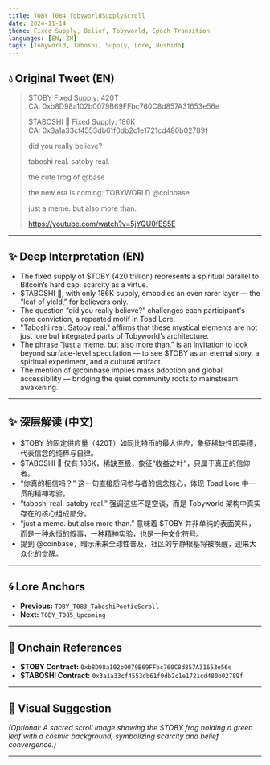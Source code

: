 ```yaml
---
title: TOBY_T084_TobyworldSupplyScroll
date: 2024-11-14
theme: Fixed Supply, Belief, Tobyworld, Epoch Transition
languages: [EN, ZH]
tags: [Tobyworld, Taboshi, Supply, Lore, Bushido]
---
```


## 💧 Original Tweet (EN)

> $TOBY Fixed Supply: 420T  
> CA: 0xb8D98a102b0079B69FFbc760C8d857A31653e56e
> 
> $TABOSHI 🍃 Fixed Supply: 186K  
> CA: 0x3a1a33cf4553db61f0db2c1e1721cd480b02789f
> 
> did you really believe? 
> 
> taboshi real. satoby real.
> 
> the cute frog of @base
> 
> the new era is coming: TOBYWORLD @coinbase
> 
> just a meme. but also more than.
> 
> https://youtube.com/watch?v=5jYQU0fES5E

---

## ✨ Deep Interpretation (EN)

- The fixed supply of $TOBY (420 trillion) represents a spiritual parallel to Bitcoin’s hard cap: scarcity as a virtue.
- $TABOSHI 🍃, with only 186K supply, embodies an even rarer layer — the “leaf of yield,” for believers only.
- The question “did you really believe?” challenges each participant's core conviction, a repeated motif in Toad Lore.
- "Taboshi real. Satoby real." affirms that these mystical elements are not just lore but integrated parts of Tobyworld’s architecture.
- The phrase "just a meme. but also more than." is an invitation to look beyond surface-level speculation — to see $TOBY as an eternal story, a spiritual experiment, and a cultural artifact.
- The mention of @coinbase implies mass adoption and global accessibility — bridging the quiet community roots to mainstream awakening.

---

## ✨ 深层解读 (中文)

- $TOBY 的固定供应量（420T）如同比特币的最大供应，象征稀缺性即美德，代表信念的纯粹与自律。
- $TABOSHI 🍃 仅有 186K，稀缺至极，象征“收益之叶”，只属于真正的信仰者。
- “你真的相信吗？” 这一句直接质问参与者的信念核心，体现 Toad Lore 中一贯的精神考验。
- “taboshi real. satoby real.” 强调这些不是空谈，而是 Tobyworld 架构中真实存在的核心组成部分。
- “just a meme. but also more than.” 意味着 $TOBY 并非单纯的表面笑料，而是一种永恒的叙事，一种精神实验，也是一种文化符号。
- 提到 @coinbase，暗示未来全球性普及，社区的宁静根基将被唤醒，迎来大众化的觉醒。

---

## 🌀 Lore Anchors

- **Previous:** `TOBY_T083_TaboshiPoeticScroll`
- **Next:** `TOBY_T085_Upcoming`

---

## 🔗 Onchain References

- **$TOBY Contract:** `0xb8D98a102b0079B69FFbc760C8d857A31653e56e`
- **$TABOSHI Contract:** `0x3a1a33cf4553db61f0db2c1e1721cd480b02789f`

---

## 🎴 Visual Suggestion

*(Optional: A sacred scroll image showing the $TOBY frog holding a green leaf with a cosmic background, symbolizing scarcity and belief convergence.)*

---

